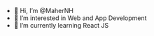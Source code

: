 - 👋 Hi, I’m @MaherNH
- 👀 I’m interested in Web and App Development
- 🌱 I’m currently learning React JS

<!---
MaherNH/MaherNH is a ✨ special ✨ repository because its `README.md` (this file) appears on your GitHub profile.
You can click the Preview link to take a look at your changes.
--->
